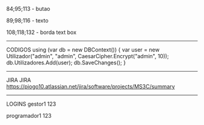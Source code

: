84;95;113  -  butao

89;98;116  -  texto

108;118;132  -  borda text box

---------------------------------------------------------------------------------------------------
CODIGOS
using (var db = new DBContext())
{
    var user = new Utilizador("admin", "admin", CaesarCipher.Encrypt("admin", 10));
    db.Utilizadores.Add(user);
    db.SaveChanges();
}

---------------------------------------------------------------------------------------------------
JIRA JIRA
https://piogo10.atlassian.net/jira/software/projects/MS3C/summary

---------------------------------------------------------------------------------------------------
LOGINS
gestor1
123

programador1
123
